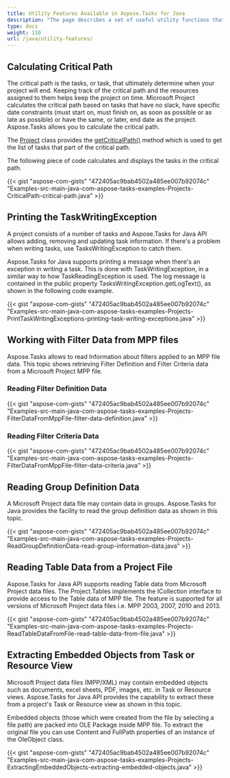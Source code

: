 ```yaml
---
title: Utility Features Available in Aspose.Tasks for Java
description: "The page describes a set of useful utility functions that can be applied to project files using Aspose.Tasks for Java. such as a critical path calculation, working with task filters and so on."
type: docs
weight: 110
url: /java/utility-features/
---
```


## **Calculating Critical Path**
The critical path is the tasks, or task, that ultimately determine when your project will end. Keeping track of the critical path and the resources assigned to them helps keep the project on time. Microsoft Project calculates the critical path based on tasks that have no slack, have specific date constraints (must start on, must finish on, as soon as possible or as late as possible) or have the same, or later, end date as the project. Aspose.Tasks allows you to calculate the critical path.

The [Project](https://apireference.aspose.com/tasks/java/com.aspose.tasks/project) class provides the [getCriticalPath()](https://apireference.aspose.com/tasks/java/com.aspose.tasks/Project#getCriticalPath--) method which is used to get the list of tasks that part of the critical path. 

The following piece of code calculates and displays the tasks in the critical path.

{{< gist "aspose-com-gists" "472405ac9bab4502a485ee007b92074c" "Examples-src-main-java-com-aspose-tasks-examples-Projects-CriticalPath-critical-path.java" >}}

## **Printing the TaskWritingException**
A project consists of a number of tasks and Aspose.Tasks for Java API allows adding, removing and updating task information. If there's a problem when writing tasks, use TasksWritingException to catch them. 

Aspose.Tasks for Java supports printing a message when there's an exception in writing a task. This is done with TaskWritingException, in a similar way to how TaskReadingException is used. The log message is contained in the public property TasksWritingException.getLogText(), as shown in the following code example.

{{< gist "aspose-com-gists" "472405ac9bab4502a485ee007b92074c" "Examples-src-main-java-com-aspose-tasks-examples-Projects-PrintTaskWritingExceptions-printing-task-writing-exceptions.java" >}}

## **Working with Filter Data from MPP files**
Aspose.Tasks allows to read Information about filters applied to an MPP file data. This topic shows retrieving Filter Definition and Filter Criteria data from a Microsoft Project MPP file.

### **Reading Filter Definition Data**
{{< gist "aspose-com-gists" "472405ac9bab4502a485ee007b92074c" "Examples-src-main-java-com-aspose-tasks-examples-Projects-FilterDataFromMppFile-filter-data-definition.java" >}}
### **Reading Filter Criteria Data**
{{< gist "aspose-com-gists" "472405ac9bab4502a485ee007b92074c" "Examples-src-main-java-com-aspose-tasks-examples-Projects-FilterDataFromMppFile-filter-data-criteria.java" >}}
## **Reading Group Definition Data**
A Microsoft Project data file may contain data in groups. Aspose.Tasks for Java provides the facility to read the group definition data as shown in this topic.

{{< gist "aspose-com-gists" "472405ac9bab4502a485ee007b92074c" "Examples-src-main-java-com-aspose-tasks-examples-Projects-ReadGroupDefinitionData-read-group-information-data.java" >}}

## **Reading Table Data from a Project File**
Aspose.Tasks for Java API supports reading Table data from Microsoft Project data files. The Project.Tables implements the ICollection interface to provide access to the Table data of MPP file. The feature is supported for all versions of Microsoft Project data files i.e. MPP 2003, 2007, 2010 and 2013.

{{< gist "aspose-com-gists" "472405ac9bab4502a485ee007b92074c" "Examples-src-main-java-com-aspose-tasks-examples-Projects-ReadTableDataFromFile-read-table-data-from-file.java" >}}

## **Extracting Embedded Objects from Task or Resource View**
Microsoft Project data files (MPP/XML) may contain embedded objects such as documents, excel sheets, PDF, images, etc. in Task or Resource views. Aspose.Tasks for Java API provides the capability to extract these from a project's Task or Resource view as shown in this topic.

Embedded objects (those which were created from the file by selecting a file path) are packed into OLE Package inside MPP file. To extract the original file you can use Content and FullPath properties of an instance of the OleObject class.

{{< gist "aspose-com-gists" "472405ac9bab4502a485ee007b92074c" "Examples-src-main-java-com-aspose-tasks-examples-Projects-ExtractingEmbeddedObjects-extracting-embedded-objects.java" >}}
